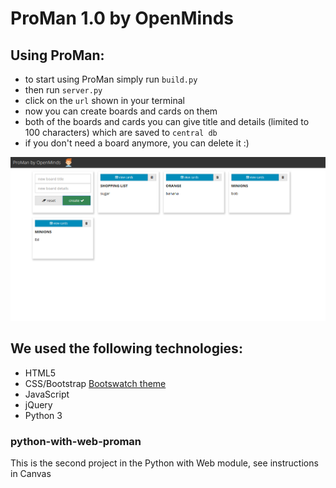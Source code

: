 # ProMan 1.0 by OpenMinds

## Using ProMan:

- to start using ProMan simply run `build.py`
- then run  `server.py`
- click on the `url` shown in your terminal
- now you can create boards and cards on them
- both of the boards and cards you can give title and details (limited to 100 characters) which are saved to `central db`
- if you don't need a board anymore, you can delete it :)

!["preview"](static/img/preview_proman.png)

## We used the following technologies:
- HTML5
- CSS/Bootstrap [Bootswatch theme](https://bootswatch.com/yeti/)
- JavaScript
- jQuery
- Python 3


### python-with-web-proman
This is the second project in the Python with Web module, see instructions in Canvas

